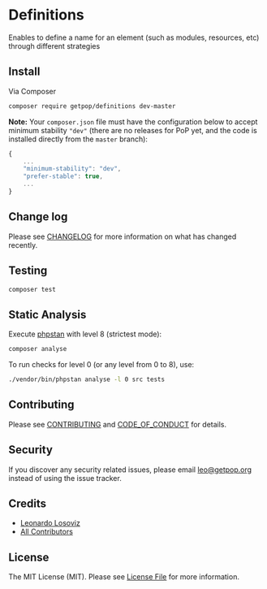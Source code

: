 # Definitions

<!--
[![Latest Version on Packagist][ico-version]][link-packagist]
[![Software License][ico-license]](LICENSE.md)
[![Build Status][ico-travis]][link-travis]
[![Coverage Status][ico-scrutinizer]][link-scrutinizer]
[![Quality Score][ico-code-quality]][link-code-quality]
[![Total Downloads][ico-downloads]][link-downloads]
-->

Enables to define a name for an element (such as modules, resources, etc) through different strategies

## Install

Via Composer

``` bash
composer require getpop/definitions dev-master
```

**Note:** Your `composer.json` file must have the configuration below to accept minimum stability `"dev"` (there are no releases for PoP yet, and the code is installed directly from the `master` branch):

```javascript
{
    ...
    "minimum-stability": "dev",
    "prefer-stable": true,
    ...
}
```

<!--
## Usage

``` php
```
-->

## Change log

Please see [CHANGELOG](CHANGELOG.md) for more information on what has changed recently.

## Testing

``` bash
composer test
```

## Static Analysis

Execute [phpstan](https://github.com/phpstan/phpstan) with level 8 (strictest mode):

``` bash
composer analyse
```

To run checks for level 0 (or any level from 0 to 8), use:

``` bash
./vendor/bin/phpstan analyse -l 0 src tests
```

## Contributing

Please see [CONTRIBUTING](CONTRIBUTING.md) and [CODE_OF_CONDUCT](CODE_OF_CONDUCT.md) for details.

## Security

If you discover any security related issues, please email leo@getpop.org instead of using the issue tracker.

## Credits

- [Leonardo Losoviz][link-author]
- [All Contributors][link-contributors]

## License

The MIT License (MIT). Please see [License File](LICENSE.md) for more information.

[ico-version]: https://img.shields.io/packagist/v/getpop/definitions.svg?style=flat-square
[ico-license]: https://img.shields.io/badge/license-MIT-brightgreen.svg?style=flat-square
[ico-travis]: https://img.shields.io/travis/getpop/definitions/master.svg?style=flat-square
[ico-scrutinizer]: https://img.shields.io/scrutinizer/coverage/g/getpop/definitions.svg?style=flat-square
[ico-code-quality]: https://img.shields.io/scrutinizer/g/getpop/definitions.svg?style=flat-square
[ico-downloads]: https://img.shields.io/packagist/dt/getpop/definitions.svg?style=flat-square

[link-packagist]: https://packagist.org/packages/getpop/definitions
[link-travis]: https://travis-ci.org/getpop/definitions
[link-scrutinizer]: https://scrutinizer-ci.com/g/getpop/definitions/code-structure
[link-code-quality]: https://scrutinizer-ci.com/g/getpop/definitions
[link-downloads]: https://packagist.org/packages/getpop/definitions
[link-author]: https://github.com/leoloso
[link-contributors]: ../../contributors
